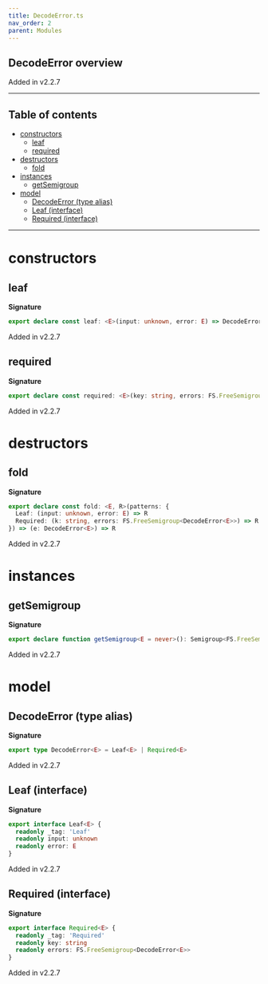 ```yaml
---
title: DecodeError.ts
nav_order: 2
parent: Modules
---
```


## DecodeError overview

Added in v2.2.7

---

<h2 class="text-delta">Table of contents</h2>

- [constructors](#constructors)
  - [leaf](#leaf)
  - [required](#required)
- [destructors](#destructors)
  - [fold](#fold)
- [instances](#instances)
  - [getSemigroup](#getsemigroup)
- [model](#model)
  - [DecodeError (type alias)](#decodeerror-type-alias)
  - [Leaf (interface)](#leaf-interface)
  - [Required (interface)](#required-interface)

---

# constructors

## leaf

**Signature**

```ts
export declare const leaf: <E>(input: unknown, error: E) => DecodeError<E>
```

Added in v2.2.7

## required

**Signature**

```ts
export declare const required: <E>(key: string, errors: FS.FreeSemigroup<DecodeError<E>>) => DecodeError<E>
```

Added in v2.2.7

# destructors

## fold

**Signature**

```ts
export declare const fold: <E, R>(patterns: {
  Leaf: (input: unknown, error: E) => R
  Required: (k: string, errors: FS.FreeSemigroup<DecodeError<E>>) => R
}) => (e: DecodeError<E>) => R
```

Added in v2.2.7

# instances

## getSemigroup

**Signature**

```ts
export declare function getSemigroup<E = never>(): Semigroup<FS.FreeSemigroup<DecodeError<E>>>
```

Added in v2.2.7

# model

## DecodeError (type alias)

**Signature**

```ts
export type DecodeError<E> = Leaf<E> | Required<E>
```

Added in v2.2.7

## Leaf (interface)

**Signature**

```ts
export interface Leaf<E> {
  readonly _tag: 'Leaf'
  readonly input: unknown
  readonly error: E
}
```

Added in v2.2.7

## Required (interface)

**Signature**

```ts
export interface Required<E> {
  readonly _tag: 'Required'
  readonly key: string
  readonly errors: FS.FreeSemigroup<DecodeError<E>>
}
```

Added in v2.2.7
